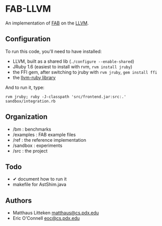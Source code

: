 FAB-LLVM
========

An implementation of [FAB](http://web.cecs.pdx.edu/~apt/cs322/fab.pdf) on the [LLVM](http://llvm.org).


Configuration
-------------

To run this code, you'll need to have installed:

- LLVM, built as a shared lib (`./configure --enable-shared`)
- JRuby 1.6 (easiest to install with rvm, `rvm install jruby`)
- the FFI gem, after switching to jruby with `rvm jruby`, `gem install ffi`
- the [llvm-ruby library](https://github.com/jvoorhis/ruby-llvm)

And to run it, type:

`rvm jruby; ruby -J-classpath 'src/frontend.jar:src:.' sandbox/integration.rb`


Organization
------------

- /bm : benchmarks
- /examples : FAB example files
- /ref : the reference implementation
- /sandbox : experiments
- /src : the project


Todo
----

- ✔ document how to run it
- makefile for AstShim.java


Authors
-------

- Matthaus Litteken <matthaus@cs.pdx.edu>
- Eric O'Connell <eoc@cs.pdx.edu>
